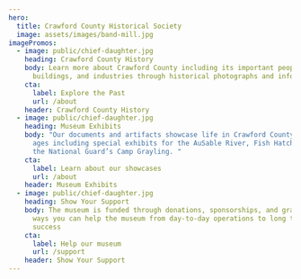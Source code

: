 ```yaml
---
hero:
  title: Crawford County Historical Society
  image: assets/images/band-mill.jpg
imagePromos:
  - image: public/chief-daughter.jpg
    heading: Crawford County History
    body: Learn more about Crawford County including its important people,
      buildings, and industries through historical photographs and information.
    cta:
      label: Explore the Past
      url: /about
    header: Crawford County History
  - image: public/chief-daughter.jpg
    heading: Museum Exhibits
    body: "Our documents and artifacts showcase life in Crawford County through the
      ages including special exhibits for the AuSable River, Fish Hatchery, and
      the National Guard’s Camp Grayling. "
    cta:
      label: Learn about our showcases
      url: /about
    header: Museum Exhibits
  - image: public/chief-daughter.jpg
    heading: Show Your Support
    body: The museum is funded through donations, sponsorships, and grants. Find out
      ways you can help the museum from day-to-day operations to long term
      success
    cta:
      label: Help our museum
      url: /support
    header: Show Your Support
---
```

